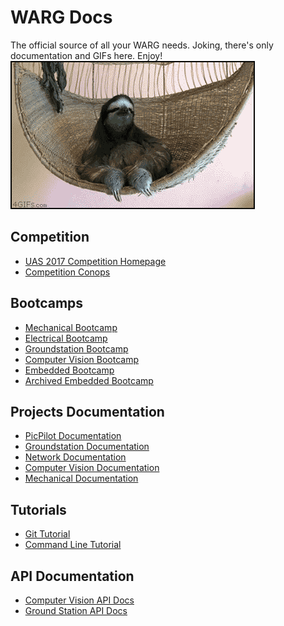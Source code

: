# WARG Docs

The official source of all your WARG needs. Joking, there's only documentation and GIFs here. Enjoy!
<a id="gif_link" target="_blank">
![Sloth GIF](./images/sloth-deal-with-it.gif)
</a>
## Competition
- [UAS 2017 Competition Homepage](https://unmannedsystems.ca/home/students/student-competition-details/)
- [Competition Conops](https://unmannedsystems.ca/download/2017-conops-and-rules/#)

## Bootcamps

- [Mechanical Bootcamp](bootcamp/mechanical.md)
- [Electrical Bootcamp](bootcamp/electrical.md)
- [Groundstation Bootcamp](bootcamp/groundstation.md)
- [Computer Vision Bootcamp](bootcamp/computer-vision.md)
- [Embedded Bootcamp](bootcamp/embedded.md)
- [Archived Embedded Bootcamp](bootcamp/embedded-archived.md)

## Projects Documentation

- [PicPilot Documentation](picpilot/index.md)
- [Groundstation Documentation](groundstation/index.md)
- [Network Documentation](network/data_relay.md)
- [Computer Vision Documentation](computer-vision/index.md)
- [Mechanical Documentation](mechanical/index.md)

## Tutorials
- [Git Tutorial](./tutorials/git.md)
- [Command Line Tutorial](./tutorials/shell.md)

## API Documentation
- [Computer Vision API Docs](http://uwarg.github.io/computer-vision/html/)
- [Ground Station API Docs](http://gs.uwarg.com)
